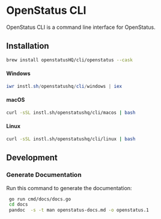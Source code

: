 # OpenStatus CLI

OpenStatus CLI is a command line interface for OpenStatus.

## Installation

```bash
brew install openstatusHQ/cli/openstatus --cask
```

#### Windows
```powershell
iwr instl.sh/openstatushq/cli/windows | iex
```

#### macOS
```bash
curl -sSL instl.sh/openstatushq/cli/macos | bash
```

#### Linux
```bash
curl -sSL instl.sh/openstatushq/cli/linux | bash
```

## Development

### Generate Documentation

Run this command to generate the documentation:

```bash
 go run cmd/docs/docs.go
 cd docs
 pandoc  -s -t man openstatus-docs.md -o openstatus.1
 ```
